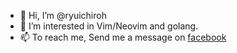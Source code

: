 - 👋 Hi, I’m @ryuichiroh
- 👀 I’m interested in Vim/Neovim and golang.
- 📫 To reach me, Send me a message on [facebook](https://www.facebook.com/profile.php?id=100088840962721)

<!---
ryuichiroh/ryuichiroh is a ✨ special ✨ repository because its `README.md` (this file) appears on your GitHub profile.
You can click the Preview link to take a look at your changes.
--->

